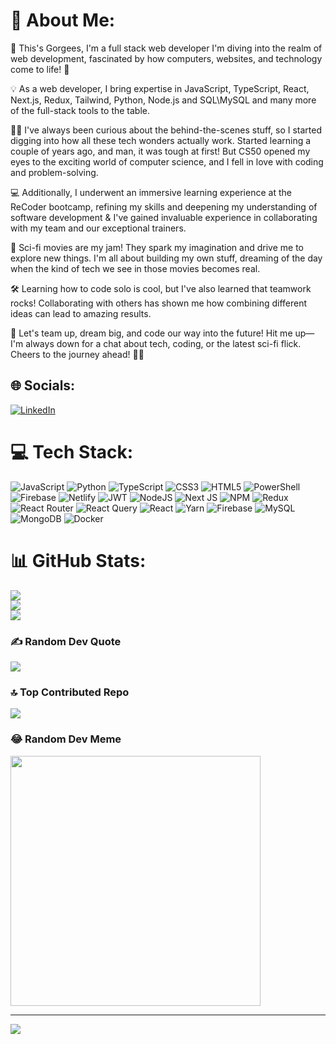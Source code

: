 # 💫 About Me:
👋 This's Gorgees, I'm a full stack web developer I'm diving into the realm of web development, fascinated by how computers, websites, and technology come to life! 🚀

💡 As a web developer, I bring expertise in JavaScript, TypeScript, React, Next.js, Redux, Tailwind, Python, Node.js and SQL\MySQL and many more of the full-stack tools to the table.

🕵️‍♂️ I've always been curious about the behind-the-scenes stuff, so I started digging into how all these tech wonders actually work. Started learning a couple of years ago, and man, it was tough at first! But CS50 opened my eyes to the exciting world of computer science, and I fell in love with coding and problem-solving.

 💻 Additionally, I underwent an immersive learning experience at the ReCoder bootcamp, refining my skills and deepening my understanding of software development & I've gained invaluable experience in collaborating with my team and our exceptional trainers. 

🌟 Sci-fi movies are my jam! They spark my imagination and drive me to explore new things. I'm all about building my own stuff, dreaming of the day when the kind of tech we see in those movies becomes real.

🛠️ Learning how to code solo is cool, but I've also learned that teamwork rocks! Collaborating with others has shown me how combining different ideas can lead to amazing results.

🚀 Let's team up, dream big, and code our way into the future! Hit me up—I'm always down for a chat about tech, coding, or the latest sci-fi flick. Cheers to the journey ahead! 🌌✨

## 🌐 Socials:
[![LinkedIn](https://img.shields.io/badge/LinkedIn-%230077B5.svg?logo=linkedin&logoColor=white)](https://linkedin.com/in/https://www.linkedin.com/in/gorgees/) 

# 💻 Tech Stack:
![JavaScript](https://img.shields.io/badge/javascript-%23323330.svg?style=for-the-badge&logo=javascript&logoColor=%23F7DF1E) ![Python](https://img.shields.io/badge/python-3670A0?style=for-the-badge&logo=python&logoColor=ffdd54) ![TypeScript](https://img.shields.io/badge/typescript-%23007ACC.svg?style=for-the-badge&logo=typescript&logoColor=white) ![CSS3](https://img.shields.io/badge/css3-%231572B6.svg?style=for-the-badge&logo=css3&logoColor=white) ![HTML5](https://img.shields.io/badge/html5-%23E34F26.svg?style=for-the-badge&logo=html5&logoColor=white) ![PowerShell](https://img.shields.io/badge/PowerShell-%235391FE.svg?style=for-the-badge&logo=powershell&logoColor=white) ![Firebase](https://img.shields.io/badge/firebase-%23039BE5.svg?style=for-the-badge&logo=firebase) ![Netlify](https://img.shields.io/badge/netlify-%23000000.svg?style=for-the-badge&logo=netlify&logoColor=#00C7B7) ![JWT](https://img.shields.io/badge/JWT-black?style=for-the-badge&logo=JSON%20web%20tokens) ![NodeJS](https://img.shields.io/badge/node.js-6DA55F?style=for-the-badge&logo=node.js&logoColor=white) ![Next JS](https://img.shields.io/badge/Next-black?style=for-the-badge&logo=next.js&logoColor=white) ![NPM](https://img.shields.io/badge/NPM-%23CB3837.svg?style=for-the-badge&logo=npm&logoColor=white) ![Redux](https://img.shields.io/badge/redux-%23593d88.svg?style=for-the-badge&logo=redux&logoColor=white) ![React Router](https://img.shields.io/badge/React_Router-CA4245?style=for-the-badge&logo=react-router&logoColor=white) ![React Query](https://img.shields.io/badge/-React%20Query-FF4154?style=for-the-badge&logo=react%20query&logoColor=white) ![React](https://img.shields.io/badge/react-%2320232a.svg?style=for-the-badge&logo=react&logoColor=%2361DAFB) ![Yarn](https://img.shields.io/badge/yarn-%232C8EBB.svg?style=for-the-badge&logo=yarn&logoColor=white) ![Firebase](https://img.shields.io/badge/Firebase-039BE5?style=for-the-badge&logo=Firebase&logoColor=white) ![MySQL](https://img.shields.io/badge/mysql-%2300000f.svg?style=for-the-badge&logo=mysql&logoColor=white) ![MongoDB](https://img.shields.io/badge/MongoDB-%234ea94b.svg?style=for-the-badge&logo=mongodb&logoColor=white) ![Docker](https://img.shields.io/badge/docker-%230db7ed.svg?style=for-the-badge&logo=docker&logoColor=white)
# 📊 GitHub Stats:
![](https://github-readme-stats.vercel.app/api?username=gorgees04&theme=dark&hide_border=false&include_all_commits=true&count_private=true)<br/>
![](https://github-readme-streak-stats.herokuapp.com/?user=gorgees04&theme=dark&hide_border=false)<br/>
![](https://github-readme-stats.vercel.app/api/top-langs/?username=gorgees04&theme=dark&hide_border=false&include_all_commits=true&count_private=true&layout=compact)

### ✍️ Random Dev Quote
![](https://quotes-github-readme.vercel.app/api?type=horizontal&theme=radical)

### 🔝 Top Contributed Repo
![](https://github-contributor-stats.vercel.app/api?username=gorgees04&limit=5&theme=dark&combine_all_yearly_contributions=true)

### 😂 Random Dev Meme
<img src='https://randommeme-five.vercel.app/' style="height: 400px;"/>

---
[![](https://visitcount.itsvg.in/api?id=gorgees04&icon=0&color=0)](https://visitcount.itsvg.in)














